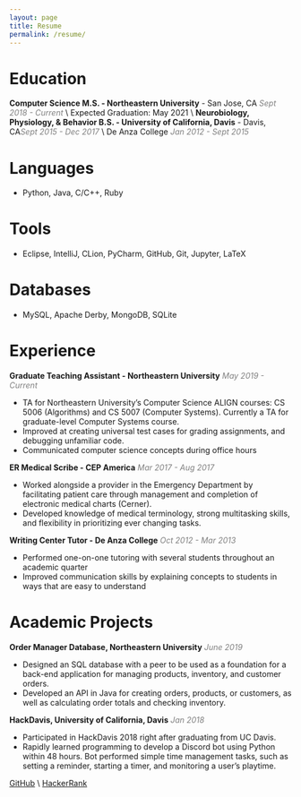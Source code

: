 ```yaml
---
layout: page
title: Resume
permalink: /resume/
---
```


# Education
**Computer Science M.S. - Northeastern University** - San Jose, CA <span style = "color: grey">*Sept 2018 - Current*</span> \\
Expected Graduation: May 2021 \\
**Neurobiology, Physiology, & Behavior B.S. - University of California, Davis** - Davis, CA<span style = "color: grey">*Sept 2015 - Dec 2017*</span> \\
De Anza College  <span style = "color: grey">*Jan 2012 - Sept 2015*</span>

# Languages
* Python, Java, C/C++, Ruby

# Tools
* Eclipse, IntelliJ, CLion, PyCharm, GitHub, Git, Jupyter, LaTeX

# Databases
* MySQL, Apache Derby, MongoDB, SQLite

# Experience
**Graduate Teaching Assistant - Northeastern University**
<span style = "color: grey">*May 2019 - Current*</span>
* TA for Northeastern University’s Computer Science ALIGN courses: CS 5006 (Algorithms) and CS 5007 (Computer Systems). Currently a TA for graduate-level Computer Systems course.
* Improved at creating universal test cases for grading assignments, and debugging unfamiliar code.
* Communicated computer science concepts during office hours

**ER Medical Scribe - CEP America**
<span style = "color: grey">*Mar 2017 - Aug 2017*</span>
* Worked alongside a provider in the Emergency Department by facilitating patient care through management and completion of electronic medical charts (Cerner).
* Developed knowledge of medical terminology, strong multitasking skills, and flexibility in prioritizing ever changing tasks.

**Writing Center Tutor - De Anza College**
<span style = "color: grey">*Oct 2012 - Mar 2013*</span>
* Performed one-on-one tutoring with several students throughout an academic quarter
* Improved communication skills by explaining concepts to students in ways that are easy to understand

# Academic Projects
**Order Manager Database, Northeastern University**
<span style = "color: grey">*June 2019*</span>
* Designed an SQL database with a peer to be used as a foundation for a back-end application
for managing products, inventory, and customer orders.
* Developed an API in Java for creating orders, products, or customers, as well as calculating
order totals and checking inventory.

**HackDavis, University of California, Davis**
<span style = "color: grey">*Jan 2018*</span>
* Participated in HackDavis 2018 right after graduating from UC Davis.
* Rapidly learned programming to develop a Discord bot using Python within 48 hours. Bot
performed simple time management tasks, such as setting a reminder, starting a timer, and
monitoring a user’s playtime.

[GitHub](https://github.com/kaaii) \\
[HackerRank](https://www.hackerrank.com/something_kai)
